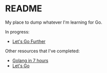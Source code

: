 # README

My place to dump whatever I'm learning for Go.

In progress:
- [Let's Go Further](https://lets-go-further.alexedwards.net/)

Other resources that I've completed:
- [Golang in 7 hours](https://www.youtube.com/watch?v=YS4e4q9oBaU)
- [Let's Go](https://lets-go.alexedwards.net/)
